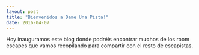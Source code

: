 ```yaml
---
layout: post
title: "Bienvenidos a Dame Una Pista!"
date: 2016-04-07
---
```


Hoy inauguramos este blog donde podréis encontrar muchos de los room escapes que vamos recopilando para compartir con el resto de escapistas.
